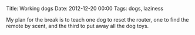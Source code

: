 Title: Working dogs
Date: 2012-12-20 00:00
Tags: dogs, laziness

My plan for the break is to teach one dog to reset the router, one to find the remote by scent, and the third to put away all the dog toys.
